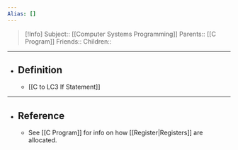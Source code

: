 ```yaml
---
Alias: []
---
```

> [!Info]
> Subject:: [[Computer Systems Programming]]
> Parents:: [[C Program]]
> Friends:: 
> Children:: 
---
- ## Definition
	- [[C to LC3 If Statement]]
---
- ## Reference
	- See [[C Program]] for info on how [[Register|Registers]] are allocated.